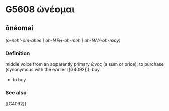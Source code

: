 # G5608 ὠνέομαι

## ōnéomai

_(o-neh'-om-ahee | oh-NEH-oh-meh | oh-NAY-oh-may)_

### Definition

middle voice from an apparently primary ὦνος (a sum or price); to purchase (synonymous with the earlier [[G4092]]); buy.

- to buy

### See also

[[G4092]]

